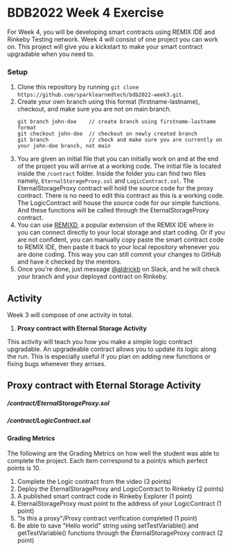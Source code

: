 # BDB2022 Week 4 Exercise

For Week 4, you will be developing smart contracts using REMIX IDE and Rinkeby Testing network. Week 4 will consist of one project you can work on. This project will give you a kickstart to make your smart contract upgradable when you need to.

### Setup
1. Clone this repository by running `git clone https://github.com/sparklearnedtech/bdb2022-week3.git`.
2. Create your own branch using this format (firstname-lastname), checkout, and make sure you are not on main branch.
	```
	git branch john-doe    // create branch using firstname-lastname format
	git checkout john-doe  // checkout on newly created branch
	git branch             // check and make sure you are currently on your john-doe branch, not main
	```
3. You are given an initial file that you can initially work on and at the end of the project you will arrive at a working code. The initial file is located inside the `/contract` folder. Inside the folder you can find two files namely, `EternalStorageProxy.sol` and `LogicContract.sol`. The EternalStorageProxy contract will hold the source code for the proxy contract. There is no need to edit this contract as this is a working code. The LogicContract will house the source code for our simple functions. And these functions will be called through the EternalStorageProxy contract.
4. You can use [REMIXD](https://remix-ide.readthedocs.io/en/latest/remixd.html), a popular extension of the REMIX IDE where in you can connect directly to your local storage and start coding. Or if you are not confident, you can manually copy paste the smart contract code to REMIX IDE, then paste it back to your local repository whenever you are done coding. This way you can still commit your changes to GitHub and have it checked by the mentors.
5. Once you're done, just message [@aldrickb](https://github.com/aldrickb) on Slack, and he will check your branch and your deployed contract on Rinkeby.

## Activity

Week 3 will compose of one activity in total.

1.  **Proxy contract with Eternal Storage Activity** 
  
This activity will teach you how you make a simple logic contract upgradable. An upgradeable contract allows you to update its logic along the run. This is especially useful if you plan on adding new functions or fixing bugs whenever they arrises.

## Proxy contract with Eternal Storage Activity

##### /contract/EternalStorageProxy.sol
##### /contract/LogicContract.sol

#### Grading Metrics

The following are the Grading Metrics on how well the student was able to complete the project. Each item correspond to a point/s which perfect points is 10.

1. Complete the Logic contract from the video (3 points)
2. Deploy the EternalStorageProxy and LogicContract to Rinkeby (2 points)
3. A published smart contract code in Rinkeby Explorer (1 point)
4. EternalStorageProxy must point to the address of your LogicContract (1 point)
5. "Is this a proxy"/Proxy contract verification completed (1 point)
6. Be able to save "Hello world" string using setTestVariable() and getTestVariable()  functions through the EternalStorageProxy contract (2 point)

 